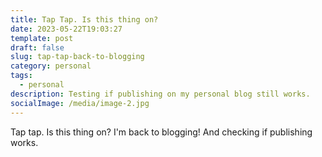 ```yaml
---
title: Tap Tap. Is this thing on?
date: 2023-05-22T19:03:27
template: post
draft: false
slug: tap-tap-back-to-blogging
category: personal
tags:
  - personal
description: Testing if publishing on my personal blog still works.
socialImage: /media/image-2.jpg
---
```


Tap tap. Is this thing on? I'm back to blogging! And checking if publishing works.
